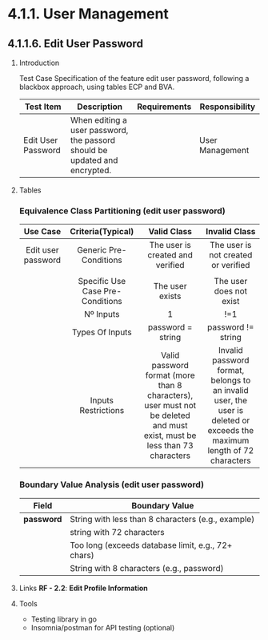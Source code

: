 # 4.1.1. User Management

## 4.1.1.6. Edit User Password

1. Introduction

    Test Case Specification of the feature edit user password, following a blackbox approach, using tables ECP and BVA.

    | Test Item | Description | Requirements | Responsibility |
    |---------------|-----------|------------|------------------|
    | Edit User Password | When editing a user password, the passord should be updated and encrypted. |  | User Management |

2. Tables

   ### Equivalence Class Partitioning (edit user password)

    | Use Case | Criteria(Typical) | Valid Class | Invalid Class |
    |:--------:|:-----------------:|:-----------:|:-------------:|
    | Edit user password | Generic Pre-Conditions | The user is created and verified | The user is not created or verified |
    |  |  |  |  |
    |  | Specific Use Case Pre-Conditions | The user exists | The user does not exist |
    | | Nº Inputs | 1 | !=1 |
    |  | Types Of Inputs | password = string | password != string |
    |  | Inputs Restrictions |Valid password format (more than 8 characters), user must not be deleted and must exist, must be less than 73 characters | Invalid password format, belongs to an invalid user, the user is deleted or exceeds the maximum length of 72 characters |

   ### Boundary Value Analysis (edit user password)

    | **Field** | **Boundary Value** |
    |-----------|------------------|
    | **password**  | String with less than 8 characters (e.g., example) |
    |   | string with 72 characters |
    |   | Too long (exceeds database limit, e.g., 72+ chars)|
    |   | String with 8 characters (e.g., password) |

3. Links
    **RF - 2.2**: **Edit Profile Information**

4. Tools
    - Testing library in go
    - Insomnia/postman for API testing (optional)
